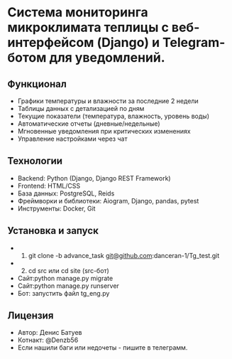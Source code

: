 # Система мониторинга микроклимата теплицы с веб-интерфейсом (Django) и Telegram-ботом для уведомлений.
##  Функционал
- Графики температуры и влажности за последние 2 недели
- Таблицы данных с детализацией по дням
- Текущие показатели (температура, влажность, уровень воды)
- Автоматические отчеты (дневные/недельные)
- Мгновенные уведомления при критических изменениях
- Управление настройками через чат

## Технологии
- Backend: Python (Django, Django REST Framework)
- Frontend: HTML/CSS
- База данных: PostgreSQL, Reids
- Фреймворки и библиотеки: Aiogram, Django, pandas, pytest
- Инструменты: Docker, Git

## Установка и запуск
- 1) git clone -b advance_task git@github.com:danceran-1/Tg_test.git
- 2) cd src или cd site (src-бот)
- Сайт:python manage.py migrate
- Сайт:python manage.py runserver
- Бот: запустить файл tg_eng.py

## Лицензия
- Автор: Денис Батуев
- Котнакт: @Denzb56
- Если нашили баги или недочеты - пишите в телеграмм.
